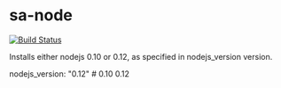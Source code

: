 sa-node
=======

[![Build Status](https://travis-ci.org/softasap/sa-node.svg?branch=master)](https://travis-ci.org/softasap/sa-node)

Installs either nodejs 0.10 or 0.12, as specified in nodejs_version version.

nodejs_version: "0.12" # 0.10 0.12

